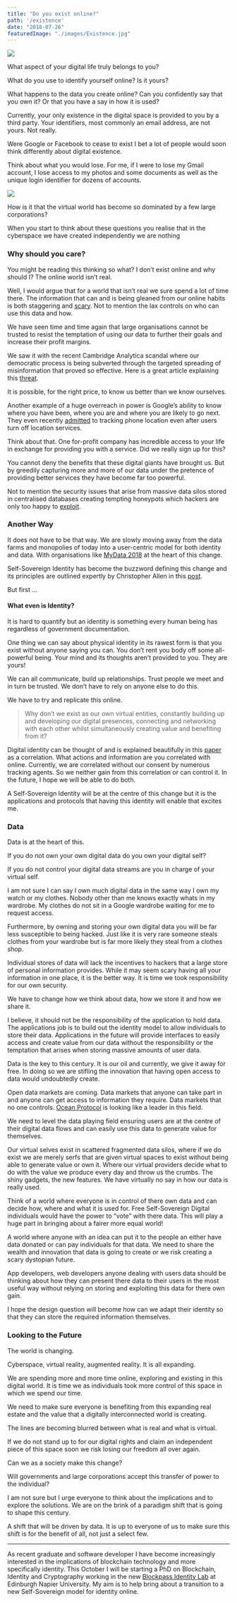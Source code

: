 ```yaml
---
title: "Do you exist online?"
path: '/existence'
date: "2018-07-26"
featuredImage: "./images/Existence.jpg"  
---
```

![](./images/Existence.jpg)

What aspect of your digital life truly belongs to you?

What do you use to identify yourself online? Is it yours?

What happens to the data you create online? Can you confidently say that you own
it? Or that you have a say in how it is used?

Currently, your only existence in the digital space is provided to you by a
third party. Your identifiers, most commonly an email address, are not yours.
Not really.

Were Google or Facebook to cease to exist I bet a lot of people would soon think
differently about digital existence.

Think about what you would lose. For me, if I were to lose my Gmail account, I
lose access to my photos and some documents as well as the unique login
identifier for dozens of accounts.

![](https://cdn-images-1.medium.com/max/880/1*wKQE2UHjQzfZqxsWQvQRGA.jpeg)

How is it that the virtual world has become so dominated by a few large
corporations?

When you start to think about these questions you realise that in the cyberspace
we have created independently we are nothing

### Why should you care?

You might be reading this thinking so what? I don’t exist online and why should
I? The online world isn’t real.

Well, I would argue that for a world that isn’t real we sure spend a lot of time
there. The information that can and is being gleaned from our online habits is
both staggering and
[scary](https://medium.com/s/trustissues/find-out-what-google-and-facebook-know-about-you-31d0fa6d7b61).
Not to mention the lax controls on who can use this data and how.

We have seen time and time again that large organisations cannot be trusted to
resist the temptation of using our data to further their goals and increase
their profit margins.

We saw it with the recent Cambridge Analytica scandal where our democratic
process is being subverted through the targeted spreading of misinformation that
proved so effective. Here is a great article explaining this
[threat](https://medium.com/asecuritysite-when-bob-met-alice/the-thought-police-have-finally-arrived-9742765af6ea).

It is possible, for the right price, to know us better than we know ourselves.

Another example of a huge overreach in power is Google’s ability to know where
you have been, where you are and where you are likely to go next. They even
recently
[admitted](https://www.theverge.com/2018/8/17/17715166/google-location-tracking-history-weather-maps)
to tracking phone location even after users turn off location services.

Think about that. One for-profit company has incredible access to your life in
exchange for providing you with a service. Did we really sign up for this?

You cannot deny the benefits that these digital giants have brought us. But by
greedily capturing more and more of our data under the pretence of providing
better services they have become far too powerful.

Not to mention the security issues that arise from massive data silos stored in
centralised databases creating tempting honeypots which hackers are only too
happy to
[exploit](https://www.itgovernance.co.uk/blog/list-of-data-breaches-and-cyber-attacks-in-june-2018-145942680-records-leaked/).

### Another Way

It does not have to be that way. We are slowly moving away from the data farms
and monopolies of today into a user-centric model for both identity and data.
With organisations like [MyData 2018](https://medium.com/@mydataorg) at the
heart of this change.

Self-Sovereign Identity has become the buzzword defining this change and its
principles are outlined expertly by Christopher Allen in this
[post](http://www.lifewithalacrity.com/2016/04/the-path-to-self-soverereign-identity.html).

But first …

#### What even is Identity?

It is hard to quantify but an identity is something every human being has
regardless of government documentation.

One thing we can say about physical identity in its rawest form is that you
exist without anyone saying you can. You don’t rent you body off some
all-powerful being. Your mind and its thoughts aren’t provided to you. They are
yours!

We can all communicate, build up relationships. Trust people we meet and in turn
be trusted. We don’t have to rely on anyone else to do this.

We have to try and replicate this online.

> Why don’t we exist as our own virtual entities, constantly building up and
> developing our digital presences, connecting and networking with each other
whilst simultaneously creating value and benefiting from it?

Digital identity can be thought of and is explained beautifully in this
[paper](https://t.co/g8Fe2Pzpb3) as a correlation. What actions and information
are you correlated with online. Currently, we are correlated without our consent
by numerous tracking agents. So we neither gain from this correlation or can
control it. In the future, I hope we will be able to do both.

A Self-Sovereign Identity will be at the centre of this change but it is the
applications and protocols that having this identity will enable that excites
me.

### Data

Data is at the heart of this.

If you do not own your own digital data do you own your digital self?

If you do not control your digital data streams are you in charge of your
virtual self.

I am not sure I can say I own much digital data in the same way I own my watch
or my clothes. Nobody other than me knows exactly whats in my wardrobe. My
clothes do not sit in a Google wardrobe waiting for me to request access.

Furthermore, by owning and storing your own digital data you will be far less
susceptible to being hacked. Just like it is very rare someone steals clothes
from your wardrobe but is far more likely they steal from a clothes shop.

Individual stores of data will lack the incentives to hackers that a large store
of personal information provides. While it may seem scary having all your
information in one place, it is the better way. It is time we took
responsibility for our own security.

We have to change how we think about data, how we store it and how we share it.

I believe, it should not be the responsibility of the application to hold data.
The applications job is to build out the identity model to allow individuals to
store their data. Applications in the future will provide interfaces to easily
access and create value from our data without the responsibility or the
temptation that arises when storing massive amounts of user data.

Data is the key to this century. It is our oil and currently, we give it away
for free. In doing so we are stifling the innovation that having open access to
data would undoubtedly create.

Open data markets are coming. Data markets that anyone can take part in and
anyone can get access to information they require. Data markets that no one
controls. [Ocean Protocol](https://oceanprotocol.com/) is looking like a leader
in this field.

We need to level the data playing field ensuring users are at the centre of
their digital data flows and can easily use this data to generate value for
themselves.

Our virtual selves exist in scattered fragmented data silos, where if we do
exist we are merely serfs that are given virtual spaces to exist without being
able to generate value or own it. Where our virtual providers decide what to do
with the value we produce every day and throw us the crumbs. The shiny gadgets,
the new features. We have virtually no say in how our data is really used.

Think of a world where everyone is in control of there own data and can decide
how, where and what it is used for. Free Self-Sovereign Digital individuals
would have the power to “vote” with there data. This will play a huge part in
bringing about a fairer more equal world!

A world where anyone with an idea can put it to the people an either have data
donated or can pay individuals for that data. We need to share the wealth and
innovation that data is going to create or we risk creating a scary dystopian
future.

App developers, web developers anyone dealing with users data should be thinking
about how they can present there data to their users in the most useful way
without relying on storing and exploiting this data for there own gain.

I hope the design question will become how can we adapt their identity so that
they can store the required information themselves.

### Looking to the Future

The world is changing.

Cyberspace, virtual reality, augmented reality. It is all expanding.

We are spending more and more time online, exploring and existing in this
digital world. It is time we as individuals took more control of this space in
which we spend our time.

We need to make sure everyone is benefiting from this expanding real estate and
the value that a digitally interconnected world is creating.

The lines are becoming blurred between what is real and what is virtual.

If we do not stand up to for our digital rights and claim an independent piece
of this space soon we risk losing our freedom all over again.

Can we as a society make this change?

Will governments and large corporations accept this transfer of power to the
individual?

I am not sure but I urge everyone to think about the implications and to explore
the solutions. We are on the brink of a paradigm shift that is going to shape
this century.

A shift that will be driven by data. It is up to everyone of us to make sure
this shift is for the benefit of all, not just a select few.

*****

As recent graduate and software developer I have become increasingly interested
in the implications of blockchain technology and more specifically identity.
This October I will be starting a PhD on Blockchain, Identity and Cryptography
working in the new [Blockpass Identity Lab](https://medium.com/@l.bell_79105) at
Edinburgh Napier University. My aim is to help bring about a transition to a new
Self-Sovereign model for identity online.

